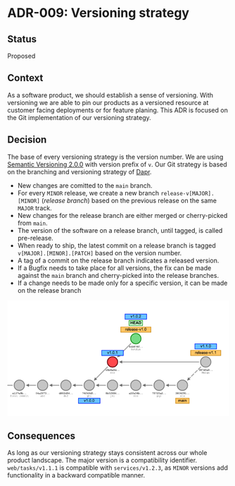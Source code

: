 # **ADR-009: Versioning strategy**

## Status

Proposed

## Context

As a software product, we should establish a sense of versioning.
With versioning we are able to pin our products as a versioned resource at customer facing deployments
or for feature planing. This ADR is focused on the Git implementation of our versioning strategy.

## Decision

The base of every versioning strategy is the version number. We are using [Semantic Versioning 2.0.0](https://semver.org/) with version prefix of `v`.
Our Git strategy is based on the branching and versioning strategy of [Dapr](https://github.com/dapr/dapr).

- New changes are comitted to the `main` branch.
- For every `MINOR` release, we create a new branch `release-v[MAJOR].[MINOR]` (_release branch_) based on the previous release on the same `MAJOR` track.
- New changes for the release branch are either merged or cherry-picked from `main`.
- The version of the software on a release branch, until tagged, is called pre-release.
- When ready to ship, the latest commit on a release branch is tagged `v[MAJOR].[MINOR].[PATCH]` based on the version number.
- A tag of a commit on the release branch indicates a released version.
- If a Bugfix needs to take place for all versions, the fix can be made against the `main` branch and cherry-picked into the release branches.
- If a change needs to be made only for a specific version, it can be made on the release branch 

![](../../assets/versioning-strategy-visualization.png)

## Consequences

As long as our versioning strategy stays consistent across our whole product landscape.
The major version is a compatibility identifier. `web/tasks/v1.1.1` is compatible with `services/v1.2.3`, as `MINOR` versions add functionality in a backward compatible manner.

